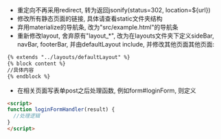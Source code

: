 - 重定向不再采用redirect, 转为返回jsonify(status=302, location=${url})
- 修改所有静态页面的链接, 具体请查看static文件夹结构
- 弃用materialize的导航条, 改为"src/example.html"的导航条
- 重新修改layout, 舍弃原有"layout_*", 改为在layouts文件夹下定义sideBar,
navBar, footerBar, 并由defaultLayout include, 并修改其他页面其他页面:
```html
{% extends "../layouts/defaultLayout" %}
{% block content %}
//具体内容
{% endblock %}
```
- 在相关页面写表单post之后处理函数, 例如form#loginForm, 则定义
```html
<script>
function loginFormHandler(result) {
  //处理逻辑
}
</script>
```
